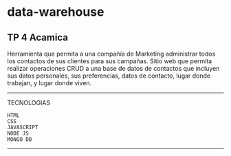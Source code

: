 # data-warehouse
TP 4 Acamica
--------------------------------------------------------------------------------------

Herramienta que permita a una compañía de Marketing administrar todos los contactos de sus clientes para sus campañas.
Sitio web que permita realizar operaciones CRUD a una base de datos de contactos que incluyen sus datos personales, sus preferencias, datos de contacto, lugar donde trabajan, y lugar donde viven.

--------------------------------------------------------------------------------------
TECNOLOGIAS

    HTML
    CSS
    JAVASCRIPT
    NODE JS
    MONGO DB
    
--------------------------------------------------------------------------------------

